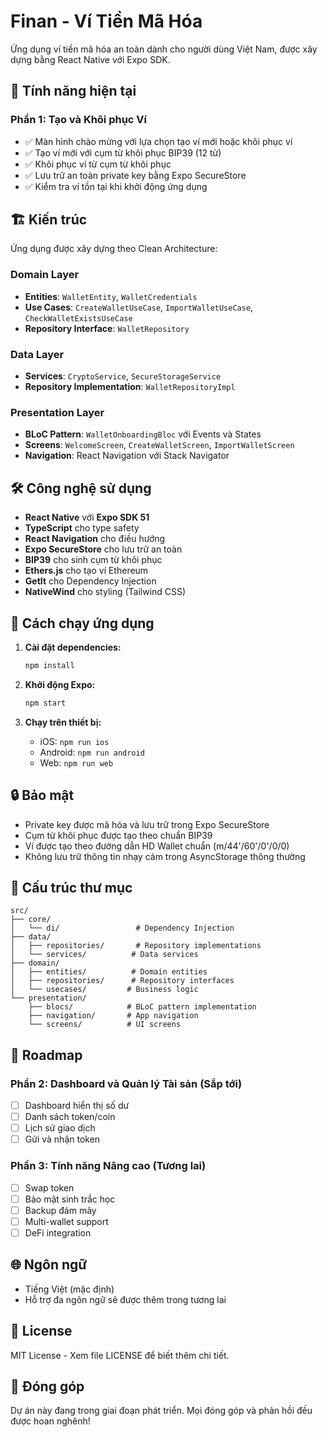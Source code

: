 # Finan - Ví Tiền Mã Hóa

Ứng dụng ví tiền mã hóa an toàn dành cho người dùng Việt Nam, được xây dựng bằng React Native với Expo SDK.

## 🚀 Tính năng hiện tại

### Phần 1: Tạo và Khôi phục Ví
- ✅ Màn hình chào mừng với lựa chọn tạo ví mới hoặc khôi phục ví
- ✅ Tạo ví mới với cụm từ khôi phục BIP39 (12 từ)
- ✅ Khôi phục ví từ cụm từ khôi phục
- ✅ Lưu trữ an toàn private key bằng Expo SecureStore
- ✅ Kiểm tra ví tồn tại khi khởi động ứng dụng

## 🏗️ Kiến trúc

Ứng dụng được xây dựng theo Clean Architecture:

### Domain Layer
- **Entities**: `WalletEntity`, `WalletCredentials`
- **Use Cases**: `CreateWalletUseCase`, `ImportWalletUseCase`, `CheckWalletExistsUseCase`
- **Repository Interface**: `WalletRepository`

### Data Layer
- **Services**: `CryptoService`, `SecureStorageService`
- **Repository Implementation**: `WalletRepositoryImpl`

### Presentation Layer
- **BLoC Pattern**: `WalletOnboardingBloc` với Events và States
- **Screens**: `WelcomeScreen`, `CreateWalletScreen`, `ImportWalletScreen`
- **Navigation**: React Navigation với Stack Navigator

## 🛠️ Công nghệ sử dụng

- **React Native** với **Expo SDK 51**
- **TypeScript** cho type safety
- **React Navigation** cho điều hướng
- **Expo SecureStore** cho lưu trữ an toàn
- **BIP39** cho sinh cụm từ khôi phục
- **Ethers.js** cho tạo ví Ethereum
- **GetIt** cho Dependency Injection
- **NativeWind** cho styling (Tailwind CSS)

## 📱 Cách chạy ứng dụng

1. **Cài đặt dependencies:**
   ```bash
   npm install
   ```

2. **Khởi động Expo:**
   ```bash
   npm start
   ```

3. **Chạy trên thiết bị:**
   - iOS: `npm run ios`
   - Android: `npm run android`
   - Web: `npm run web`

## 🔒 Bảo mật

- Private key được mã hóa và lưu trữ trong Expo SecureStore
- Cụm từ khôi phục được tạo theo chuẩn BIP39
- Ví được tạo theo đường dẫn HD Wallet chuẩn (m/44'/60'/0'/0/0)
- Không lưu trữ thông tin nhạy cảm trong AsyncStorage thông thường

## 📁 Cấu trúc thư mục

```
src/
├── core/
│   └── di/                 # Dependency Injection
├── data/
│   ├── repositories/       # Repository implementations
│   └── services/          # Data services
├── domain/
│   ├── entities/          # Domain entities
│   ├── repositories/      # Repository interfaces
│   └── usecases/         # Business logic
└── presentation/
    ├── blocs/            # BLoC pattern implementation
    ├── navigation/       # App navigation
    └── screens/          # UI screens
```

## 🎯 Roadmap

### Phần 2: Dashboard và Quản lý Tài sản (Sắp tới)
- [ ] Dashboard hiển thị số dư
- [ ] Danh sách token/coin
- [ ] Lịch sử giao dịch
- [ ] Gửi và nhận token

### Phần 3: Tính năng Nâng cao (Tương lai)
- [ ] Swap token
- [ ] Bảo mật sinh trắc học
- [ ] Backup đám mây
- [ ] Multi-wallet support
- [ ] DeFi integration

## 🌐 Ngôn ngữ

- Tiếng Việt (mặc định)
- Hỗ trợ đa ngôn ngữ sẽ được thêm trong tương lai

## 📄 License

MIT License - Xem file LICENSE để biết thêm chi tiết.

## 👥 Đóng góp

Dự án này đang trong giai đoạn phát triển. Mọi đóng góp và phản hồi đều được hoan nghênh!
